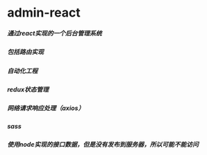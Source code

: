 # admin-react
##### 通过react实现的一个后台管理系统
##### 包括路由实现
##### 自动化工程
##### redux状态管理
##### 网络请求响应处理（axios）
##### sass
##### 使用node实现的接口数据，但是没有发布到服务器，所以可能不能访问
